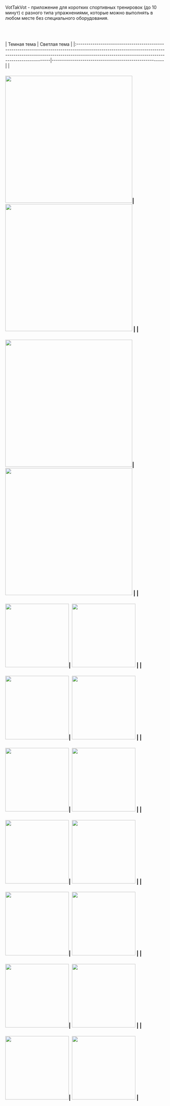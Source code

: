 VotTakVot - приложение для коротких спортивных тренировок (до 10 минут) с разного типа упражнениями, которые можно выполнять в любом месте без специального оборудования.

<br><br><br>
| Темная тема                                                                                                                                                                                                                     | Светлая тема                                              |
|:-----------------------------------------------------------------------------------------------------------------------------------------------------------------------------------------------------------------------------|-------------------------------------------------------|
| <h3><img src ="/./screenshorts/8b.png" width=400>| <img src ="/./screenshorts/8w.png" width=400> |
| <h3><img src ="/./screenshorts/7b.png" width=400>| <img src ="/./screenshorts/7w.png" width=400> |
| <h3><img src ="/./screenshorts/6b.png" width=200>| <img src ="/./screenshorts/6w.png" width=200> |
| <h3><img src ="/./screenshorts/0b.png" width=200>| <img src ="/./screenshorts/0w.png" width=200> |
| <h3><img src ="/./screenshorts/1b.png" width=200>| <img src ="/./screenshorts/1w.png" width=200> |
| <h3><img src ="/./screenshorts/2b.png" width=200>| <img src ="/./screenshorts/2w.png" width=200> |
| <h3><img src ="/./screenshorts/3b.png" width=200>| <img src ="/./screenshorts/3w.png" width=200> |
| <h3><img src ="/./screenshorts/4b.png" width=200>| <img src ="/./screenshorts/4w.png" width=200> |
| <h3><img src ="/./screenshorts/5b.png" width=200>| <img src ="/./screenshorts/5w.png" width=200> |

